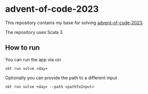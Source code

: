# advent-of-code-2023
This repository contains my base for solving [advent-of-code-2023](https://adventofcode.com/2023).

The repository uses Scala 3

## How to run
You can run the app via `sbt`
```
sbt run solve <day>
```

Optionally you can provide the path to a different input
```
sbt run solve <day> --path <pathToInput>
```
